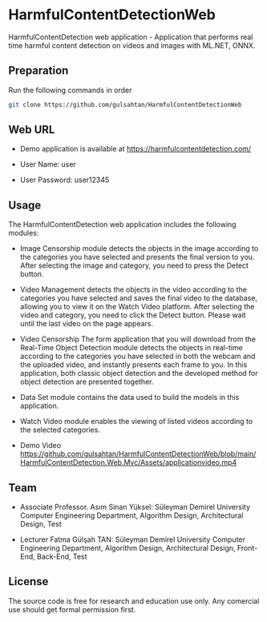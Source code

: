 # HarmfulContentDetectionWeb
HarmfulContentDetection web application - Application that performs real time harmful content detection on videos and images with ML.NET, ONNX.

## Preparation

Run the following commands in order
```bash
git clone https://github.com/gulsahtan/HarmfulContentDetectionWeb

```
## Web URL

- Demo application is available at https://harmfulcontentdetection.com/

- User Name: user

- User Password: user12345


## Usage

The HarmfulContentDetection web application includes the following modules:

- Image Censorship module detects the objects in the image according to the categories you have selected and presents the final version to you. After selecting the image and category, you need to press the Detect button.

- Video Management detects the objects in the video according to the categories you have selected and saves the final video to the database, allowing you to view it on the Watch Video platform. After selecting the video and category, you need to click the Detect button. Please wait until the last video on the page appears.

- Video Censorship The form application that you will download from the Real-Time Object Detection module detects the objects in real-time according to the categories you have selected in both the webcam and the uploaded video, and instantly presents each frame to you. In this application, both classic object detection and the developed method for object detection are presented together.

- Data Set module contains the data used to build the models in this application.

- Watch Video module enables the viewing of listed videos according to the selected categories.

- Demo Video  https://github.com/gulsahtan/HarmfulContentDetectionWeb/blob/main/HarmfulContentDetection.Web.Mvc/Assets/applicationvideo.mp4

## Team

- Associate Professor. Asım Sinan Yüksel: Süleyman Demirel University Computer Engineering Department, Algorithm Design, Architectural Design, Test

- Lecturer Fatma Gülşah TAN: Süleyman Demirel University Computer Engineering Department, Algorithm Design, Architectural Design, Front-End, Back-End, Test

## License

The source code is free for research and education use only. Any comercial use should get formal permission first.
